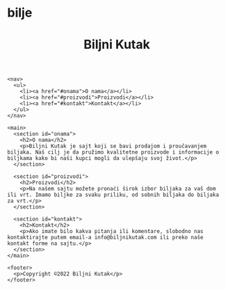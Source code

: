# bilje<!DOCTYPE html>
<html>
  <head>
    <title>Biljni Kutak</title>
    <link rel="stylesheet" type="text/css" href="style.css">
  </head>
  <body>
    <header>
      <h1>Biljni Kutak</h1>
    </header>

    <nav>
      <ul>
        <li><a href="#onama">O nama</a></li>
        <li><a href="#proizvodi">Proizvodi</a></li>
        <li><a href="#kontakt">Kontakt</a></li>
      </ul>
    </nav>

    <main>
      <section id="onama">
        <h2>O nama</h2>
        <p>Biljni Kutak je sajt koji se bavi prodajom i proučavanjem biljaka. Naš cilj je da pružimo kvalitetne proizvode i informacije o biljkama kako bi naši kupci mogli da ulepšaju svoj život.</p>
      </section>

      <section id="proizvodi">
        <h2>Proizvodi</h2>
        <p>Na našem sajtu možete pronaći širok izbor biljaka za vaš dom ili vrt. Imamo biljke za svaku priliku, od sobnih biljaka do biljaka za vrt.</p>
      </section>

      <section id="kontakt">
        <h2>Kontakt</h2>
        <p>Ako imate bilo kakva pitanja ili komentare, slobodno nas kontaktirajte putem email-a info@biljnikutak.com ili preko naše kontakt forme na sajtu.</p>
      </section>
    </main>

    <footer>
      <p>Copyright ©2022 Biljni Kutak</p>
    </footer>
  </body>
</html>
